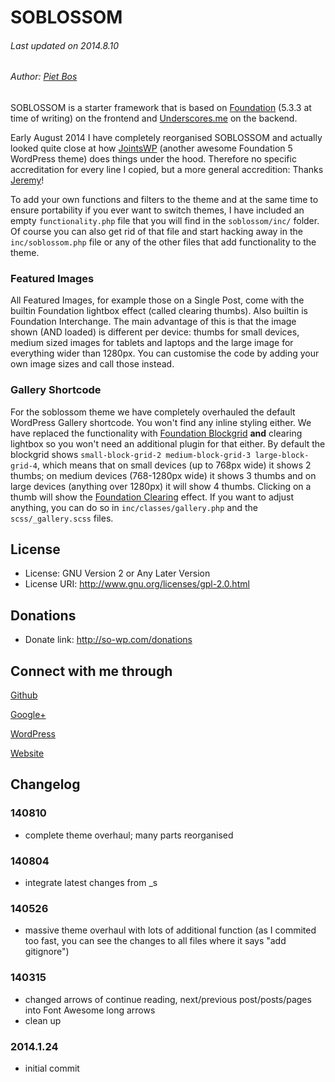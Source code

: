 SOBLOSSOM
=========

###### Last updated on 2014.8.10
###### Author: [Piet Bos](https://github.com/senlin)

SOBLOSSOM is a starter framework that is based on [Foundation](http://foundation.zurb.com) (5.3.3 at time of writing) on the frontend and [Underscores.me](http://underscores.me) on the backend. 

Early August 2014 I have completely reorganised SOBLOSSOM and actually looked quite close at how [JointsWP](http://jointswp.com/) (another awesome Foundation 5 WordPress theme) does things under the hood. Therefore no specific accreditation for every line I copied, but a more general accredition: Thanks [Jeremy](http://twitter.com/jeremyenglert)!

To add your own functions and filters to the theme and at the same time to ensure portability if you ever want to switch themes, I have included an empty `functionality.php` file that you will find in the `soblossom/inc/` folder. Of course you can also get rid of that file and start hacking away in the `inc/soblossom.php` file or any of the other files that add functionality to the theme.

### Featured Images

All Featured Images, for example those on a Single Post, come with the builtin Foundation lightbox effect (called clearing thumbs). Also builtin is Foundation Interchange. The main advantage of this is that the image shown (AND loaded) is different per device: thumbs for small devices, medium sized images for tablets and laptops and the large image for everything wider than 1280px. You can customise the code by adding your own image sizes and call those instead.

### Gallery Shortcode

For the soblossom theme we have completely overhauled the default WordPress Gallery shortcode. You won't find any inline styling either. We have replaced the functionality with [Foundation Blockgrid](http://foundation.zurb.com/docs/components/block_grid.html) **and** clearing lightbox so you won't need an additional plugin for that either.
By default the blockgrid shows `small-block-grid-2 medium-block-grid-3 large-block-grid-4`, which means that on small devices (up to 768px wide) it shows 2 thumbs; on medium devices (768-1280px wide) it shows 3 thumbs and on large devices (anything over 1280px) it will show 4 thumbs. Clicking on a thumb will show the [Foundation Clearing](http://foundation.zurb.com/docs/components/clearing.html) effect.
If you want to adjust anything, you can do so in `inc/classes/gallery.php` and the `scss/_gallery.scss` files.

## License

* License: GNU Version 2 or Any Later Version
* License URI: http://www.gnu.org/licenses/gpl-2.0.html

## Donations

* Donate link: http://so-wp.com/donations

## Connect with me through

[Github](https://github.com/senlin) 

[Google+](http://plus.google.com/+PietBos) 

[WordPress](http://profiles.wordpress.org/senlin/) 

[Website](http://senlinonline.com)

## Changelog

### 140810

* complete theme overhaul; many parts reorganised

### 140804

* integrate latest changes from _s

### 140526

* massive theme overhaul with lots of additional function (as I commited too fast, you can see the changes to all files where it says "add gitignore")

### 140315

* changed arrows of continue reading, next/previous post/posts/pages into Font Awesome long arrows
* clean up

### 2014.1.24

* initial commit
